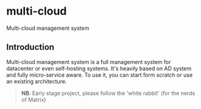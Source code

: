 # multi-cloud

Multi-cloud management system

## Introduction

Multi-cloud management system is a full management system for datacenter or even self-hosting systems. It's heavily based on AD system and fully micro-service aware.
To use it, you can start form scratch or use an existing architecture.

> **NB**: Early stage project, please follow the 'white rabbit' (for the nerds of Matrix)
